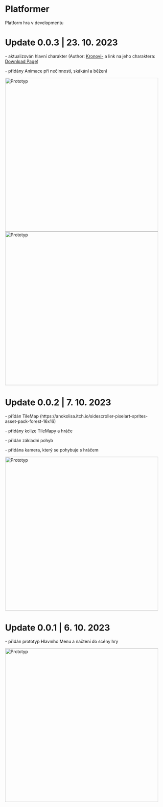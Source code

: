 # Platformer
Platform hra v developmentu
<h1>Update 0.0.3 | 23. 10. 2023</h1>
<p>- aktualizován hlavní charakter (Author: <a href="https://darkpixel-kronovi.itch.io/">Kronovi-</a> a link na jeho charaktera: <a href="https://darkpixel-kronovi.itch.io/archer-hero?download">Download Page</a>)</p>
<p>- přidány Animace při nečinnosti, skákání a běžení</p>
<img src="https://github.com/VojtaKdo/Platformer/assets/115611828/fdc63ed0-d12d-4029-a9a4-3c81c876aa1f" alt="Prototyp" width="500px"/>
<img src="https://github.com/VojtaKdo/Platformer/assets/115611828/c9d8cd56-d523-4a33-9d97-6b022f531fb4" alt="Prototyp" width="500px"/>

<h1>Update 0.0.2 | 7. 10. 2023</h1>
<p>- přídán TileMap (https://anokolisa.itch.io/sidescroller-pixelart-sprites-asset-pack-forest-16x16)</p>
<p>- přidány kolize TileMapy a hráče</p>
<p>- přidán základní pohyb</p>
<p>- přidána kamera, který se pohybuje s hráčem</p>
<img src="https://github.com/VojtaKdo/Platformer/assets/115611828/6090819c-e0df-4fe1-8ccb-b184027c53e9" alt="Prototyp" width="500px"/>

<h1>Update 0.0.1 | 6. 10. 2023</h1>
<p>- přidán prototyp Hlavního Menu a načtení do scény hry</p>
<img src="https://github.com/VojtaKdo/Platformer/assets/115611828/8a54c752-60db-437b-b038-4581430ca612" alt="Prototyp" width="500px"/>

